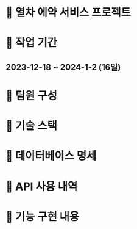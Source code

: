 # 🚉 열차 에약 서비스 프로젝트
## 
# 📆 작업 기간
## 2023-12-18 ~ 2024-1-2 (16일)
# 👷 팀원 구성
# 🔧 기술 스택
# 🔐 데이터베이스 명세
# 📃 API 사용 내역
# 📑 기능 구현 내용
